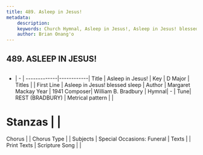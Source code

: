 ```yaml
---
title: 489. Asleep in Jesus!
metadata:
    description: 
    keywords: Church Hymnal, Asleep in Jesus!, Asleep in Jesus! blessed sleep, 
    author: Brian Onang'o
---
```



## 489. ASLEEP IN JESUS!

```txt

```

- |   -  |
-------------|------------|
Title | Asleep in Jesus! |
Key | D Major |
Titles |  |
First Line | Asleep in Jesus! blessed sleep |
Author | Margaret Mackay
Year | 1941
Composer| William B. Bradbury |
Hymnal|  - |
Tune| REST (BRADBURY) |
Metrical pattern | |
# Stanzas |  |
Chorus |  |
Chorus Type |  |
Subjects | Special Occasions: Funeral |
Texts |  |
Print Texts | 
Scripture Song |  |
  
